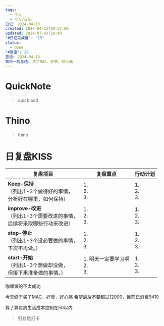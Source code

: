 ```yaml
---
tags:
  - 个人
  - 个人/日记
日记: 2024-04-13
created: 2024-04-13T20:57:00
updated: 2024-07-03T10:48
"#日记完成度": "15"
status:
  - done
"#意语": 20
意语: 2024-04-13
每日一句总结: 买了MAC，好贵，好心痛
---
```

# QuickNote
> quick add

# Thino
> thino

# 日复盘KISS
| **复盘项目**                                             | **复盘重点**                  | **行动计划**          |
| ---------------------------------------------------- | ------------------------- | ----------------- |
| **Keep-保持**<br>（列出1-3个做得好的事情，<br>   分析好在哪里，如何保持）     | 1.  <br>2. <br>3.         | 1.  <br>2. <br>3. |
| **improve-改进**<br>（列出1-3个需要改进的事情，<br>  后续将采取哪些行动来改进） | 1.  <br>2. <br>3.         | 1.  <br>2. <br>3. |
| **stop-停止**<br>（列出1-3个没必要做的事情，<br>下次不再做。）            | 1.  <br>2. <br>3.         | 1.  <br>2. <br>3. |
| **start-开始**<br>（列出1-3个想做却没做，<br>但接下来准备做的事情。）        | 1.  明天一定要学习啊<br>2. <br>3. | 1.  <br>2. <br>3. |


咖喱做的不太成功

今天终于买了MAC，好贵，好心痛
希望最后不要超过12000，目前已消费9410

算了算每周生活成本控制在50以内
> 归档后打卡


